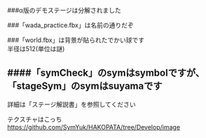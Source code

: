 ###α版のデモステージは分解されました

###「wada_practice.fbx」は名前の通りだぞ

###「world.fbx」は背景が貼られたでかい球です  
半径は512(単位は謎)

####「symCheck」のsymはsymbolですが、「stageSym」のsymはsuyamaです
---

詳細は「ステージ解説書」を参照してください  

テクスチャはこっち https://github.com/SymYuk/HAKOPATA/tree/Develop/image
